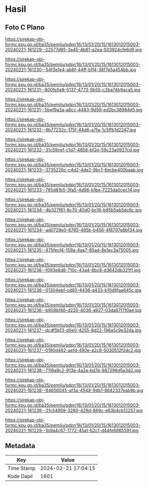 # Hasil

## Foto C Plano

https://sirekap-obj-formc.kpu.go.id/ba35/pemilu/pdpr/16/13/01/20/15/1613012015003-20240221-161229--22577d95-3a45-4b81-a2ea-503924cfe6d9.jpg

https://sirekap-obj-formc.kpu.go.id/ba35/pemilu/pdpr/16/13/01/20/15/1613012015003-20240221-161230--54f3e1e4-ab6f-44ff-b1f4-36f7e5a454bb.jpg

https://sirekap-obj-formc.kpu.go.id/ba35/pemilu/pdpr/16/13/01/20/15/1613012015003-20240221-161231--800fe5e8-5137-4773-9b55-c2ba74b9aca5.jpg

https://sirekap-obj-formc.kpu.go.id/ba35/pemilu/pdpr/16/13/01/20/15/1613012015003-20240221-161231--5bef9a3a-a6cc-4483-9d59-ed2bc38984d5.jpg

https://sirekap-obj-formc.kpu.go.id/ba35/pemilu/pdpr/16/13/01/20/15/1613012015003-20240221-161232--9b77232c-175f-44d6-a7fa-1c5ffb1d2247.jpg

https://sirekap-obj-formc.kpu.go.id/ba35/pemilu/pdpr/16/13/01/20/15/1613012015003-20240221-161232--31c59cef-c1d7-4858-bf2e-59c23a0927cd.jpg

https://sirekap-obj-formc.kpu.go.id/ba35/pemilu/pdpr/16/13/01/20/15/1613012015003-20240221-161233--3735226c-c4d2-4de2-8bc1-6ecbe400baab.jpg

https://sirekap-obj-formc.kpu.go.id/ba35/pemilu/pdpr/16/13/01/20/15/1613012015003-20240221-161233--785d81b5-3fa5-4d98-b1be-7225da0cec14.jpg

https://sirekap-obj-formc.kpu.go.id/ba35/pemilu/pdpr/16/13/01/20/15/1613012015003-20240221-161234--4b327f81-8c70-40d0-bc16-b95b5ab5dc6c.jpg

https://sirekap-obj-formc.kpu.go.id/ba35/pemilu/pdpr/16/13/01/20/15/1613012015003-20240221-161234--ad0729e0-8765-495b-b456-4f8797e8b134.jpg

https://sirekap-obj-formc.kpu.go.id/ba35/pemilu/pdpr/16/13/01/20/15/1613012015003-20240221-161235--475fecf4-159a-4aa7-85ad-8e1ec3a75005.jpg

https://sirekap-obj-formc.kpu.go.id/ba35/pemilu/pdpr/16/13/01/20/15/1613012015003-20240221-161236--f093e8d8-710c-43a4-8bc8-d3642db321f1.jpg

https://sirekap-obj-formc.kpu.go.id/ba35/pemilu/pdpr/16/13/01/20/15/1613012015003-20240221-161236--01304ebf-cd60-4436-a433-b10d9faa645c.jpg

https://sirekap-obj-formc.kpu.go.id/ba35/pemilu/pdpr/16/13/01/20/15/1613012015003-20240221-161236--b908bf46-d220-4036-a927-03da67f7f0ae.jpg

https://sirekap-obj-formc.kpu.go.id/ba35/pemilu/pdpr/16/13/01/20/15/1613012015003-20240221-161237--dcdf5b13-d0e0-4255-8d22-196a5c9e32da.jpg

https://sirekap-obj-formc.kpu.go.id/ba35/pemilu/pdpr/16/13/01/20/15/1613012015003-20240221-161237--0190d482-aefd-490e-a2c8-5030512f2dc2.jpg

https://sirekap-obj-formc.kpu.go.id/ba35/pemilu/pdpr/16/13/01/20/15/1613012015003-20240221-161238--7116a9c2-913a-4a2a-bd7e-867296d5a3d2.jpg

https://sirekap-obj-formc.kpu.go.id/ba35/pemilu/pdpr/16/13/01/20/15/1613012015003-20240221-161238--84656045-af3a-4548-94b1-8642337eab9b.jpg

https://sirekap-obj-formc.kpu.go.id/ba35/pemilu/pdpr/16/13/01/20/15/1613012015003-20240221-161239--31c54959-3280-429d-869c-e63b4cb12257.jpg

https://sirekap-obj-formc.kpu.go.id/ba35/pemilu/pdpr/16/13/01/20/15/1613012015003-20240221-161229--1b9a4c67-1772-45a1-b2c1-d44fe6865591.jpg


## Metadata

| Key        | Value               |
| ---------- | ------------------- |
| Time Stamp | 2024-02-21 17:04:15 |
| Kode Dapil | 1601                |



